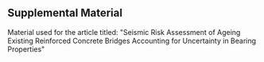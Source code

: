 ## Supplemental Material
Material used for the article titled: "Seismic Risk Assessment of Ageing Existing Reinforced Concrete Bridges Accounting for Uncertainty in Bearing Properties"